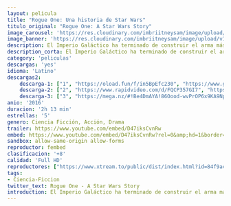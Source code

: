 ```yaml
---
layout: pelicula
title: "Rogue One: Una historia de Star Wars"
titulo_original: "Rogue One: A Star Wars Story"
image_carousel: 'https://res.cloudinary.com/imbriitneysam/image/upload/v1544494104/rogue-poster-min.jpg'
image_banner: 'https://res.cloudinary.com/imbriitneysam/image/upload/v1544494104/rogue-banner-min.jpg'
description: El Imperio Galáctico ha terminado de construir el arma más poderosa de todas, la Estrella de la muerte, pero un grupo de rebeldes decide realizar una misión de muy alto riesgo, robar los planos de dicha estación antes de que entre en operaciones, mientras se enfrentan también al poderoso Lord Sith conocido como Darth Vader, discípulo del despiadado Emperador Palpatine.
description_corta: El Imperio Galáctico ha terminado de construir el arma más poderosa de todas, la Estrella de la muerte, pero un grupo de rebeldes decide realizar una misión de muy alto riesgo, robar los planos de dicha estación antes de que entre...
category: 'peliculas'
descargas: 'yes'
idioma: 'Latino'
descargas2:
    descarga-1: ["1", "https://oload.fun/f/in5BpEfc230", "https://www.google.com/s2/favicons?domain=openload.co","OpenLoad","https://res.cloudinary.com/imbriitneysam/image/upload/v1541473684/mexico.png", "Latino", "Full HD"]
    descarga-2: ["2", "https://www.rapidvideo.com/d/FQCP357GI7", "https://www.google.com/s2/favicons?domain=www.rapidvideo.com","RapidVideo","https://res.cloudinary.com/imbriitneysam/image/upload/v1541473684/mexico.png", "Latino", "Full HD"]
    descarga-3: ["3", "https://mega.nz/#!Be4DmAYA!86Oood-wvPrOP6x9KA9NpCxGHPwSehrvqz1xZFCgWvs", "https://www.google.com/s2/favicons?domain=mega.nz","Mega","https://res.cloudinary.com/imbriitneysam/image/upload/v1541473684/mexico.png", "Latino", "Full HD"] 
anio: '2016'
duracion: '2h 13 min'
estrellas: '5'
genero: Ciencia Ficción, Acción, Drama
trailer: https://www.youtube.com/embed/D47iksCvnRw
embed: https://www.youtube.com/embed/D47iksCvnRw?rel=0&amp;hd=1&border=0&wmode=opaque&enablejsapi=1&modestbranding=1&controls=1&showinfo=1
sandbox: allow-same-origin allow-forms
reproductor: fembed
clasificacion: '+8'
calidad: 'Full HD'
reproductores: ["https://www.xtream.to/public/dist/index.html?id=84f9ac8fc74c18a5cec47306e418ef3c&title=Rogue%20One%3A%20A%20Star%20Wars%20Story","https://www.zembed.to/public/dist/asteroid.html?id=08a9ffa57b2bd3b429552e95a958477e&title=Rogue%20One:%20A%20Star%20Wars%20Story","https://animekao.club/kaodrive/embed.php?data=MCP/4OCTUqphfCTbiubit4bQK4ZsP559L+7d1ZhcZXvuEfMhlbM3aHi6QUCu63ejfi23xUtUnvpI0xuWfnAbpWhKqnzEyYJ20Xhy9d6vptUMpwbKJhY67et2l7Jnod85docp3sgs++Q1glKw5XtqBgFQLFU2Iwi/1WnUloRGCGweo2UnYyCkYGL78N5NvL9L4twesaHf6yEKYfGxz8CjGcBLUZsoksZihyPEsfDsyah/j0tY95zQ+cVsXDaIFZYIC+jzT+1TCmj4OcJJx7I+RtyCDBPMmP/7DaxC4egqwXbRonaw5M82TnqqobC2P1XzZTs7Hm3ywNTcTTvyTAgQSyaGrHrtu9czr74oUXDGgJ7qx/MtEUXXAwD9w98bWaLYUu/84RzkbKf9iKypUpc5bw==","https://api.cuevana3.io/rr/gd.php?h=ek5lbm9xYWNrS0xJMVp5b21KREk0dFBLbjVkaHhkRGdrOG1jbnBpUnhhS1YwWFpyZnFURHFKM09xbk9JcDQ3bHJkaWZpR3UyMEw3WXI2V2hlc09zeEoyU3FadVkyUT09"]
tags:
- Ciencia-Ficcion
twitter_text: Rogue One - A Star Wars Story
introduction: El Imperio Galáctico ha terminado de construir el arma más poderosa de todas, la Estrella de la muerte, pero un grupo de rebeldes decide realizar una misión de muy alto riesgo, robar los planos de dicha estación antes de que entre...
---
```












